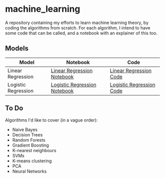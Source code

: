 # machine_learning

A repository containing my efforts to learn machine learning theory, by coding the algorithms from scratch. For each algorithm, I intend to have some code that can be called, and a notebook with an explainer of this too.

## Models

|Model|Notebook|Code|
|-----|--------|----|
|Linear Regression|[Linear Regression Notebook](<https://github.com/jme-taylor/machine_learning/blob/main/nbs/linear_regression.ipynb>)|[Linear Regression Code](<https://github.com/jme-taylor/machine_learning/blob/main/machine_learning/linear_regression.py>)|
|Logistic Regression|[Logistic Regression Notebook](https://github.com/jme-taylor/machine_learning/blob/main/nbs/logistic_regression.ipynb)|[Logistic Regression Code](https://github.com/jme-taylor/machine_learning/blob/main/machine_learning/logistic_regression.py)|

## To Do

Algorithms I'd like to cover (in a vague order):

* Naive Bayes
* Decision Trees
* Random Forests
* Gradient Boosting
* K-nearest neighbours
* SVMs
* K-means clustering
* PCA
* Neural Networks
